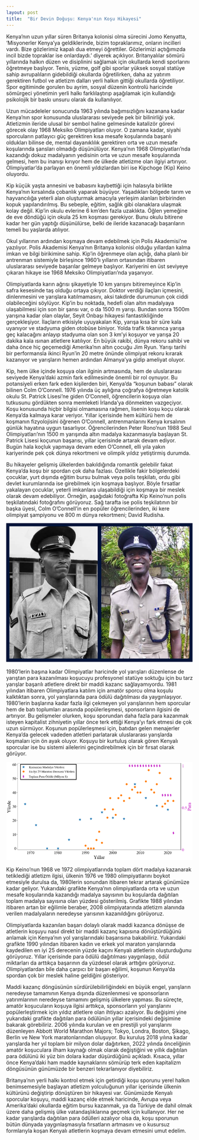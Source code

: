 ```yaml
---
layout: post
title:  "Bir Devin Doğuşu: Kenya'nın Koşu Hikayesi"
---
```


Kenya’nın uzun yıllar süren Britanya kolonisi olma sürecini Jomo Kenyatta, ‘Misyonerler Kenya’ya geldiklerinde, bizim topraklarımız, onların incilleri vardı. Bize gözlerimiz kapalı dua etmeyi öğrettiler. Gözlerimizi açtığımızda incil bizde topraklar ise onlardaydı.’ diyerek açıklıyor. Britanyalılar sömürü yıllarında halkın düzen ve disiplinini sağlamak için okullarda kendi sporlarını öğretmeye başlıyor. Tenis, yüzme, golf gibi sporlar yüksek sosyal statüye sahip avrupalıların gidebildiği okullarda öğretilirken, daha az yatırım gerektiren futbol ve atletizm dalları yerli halkın gittiği okullarda öğretiliyor. Spor egitiminde gorulen bu ayrim, sosyal düzenin kontrolü haricinde sömürgeci yönetimin yerli halkı farklılaştırıp aşağılamak için kullandığı psikolojik bir baskı unsuru olarak da kullanılıyor.

Uzun mücadeleler sonucunda 1963 yılında bağımsızlığını kazanana kadar Kenya’nın spor konusunda uluslararası seviyede pek bir bilinirliği yok. Atletizmin ileride ulusal bir sembol haline gelmesinde katalizör görevi görecek olay 1968 Meksiko Olimpiyatları oluyor. O zamana kadar, siyahi sporcuların patlayıcı güç gerektiren kısa mesafe koşularında başarılı oldukları bilinse de, mental dayanıklılık gerektiren orta ve uzun mesafe koşularında şansları olmadığı düşünülüyor. Kenya’nın 1968 Olimpiyatları’nda kazandığı dokuz madalyanın yedisinin orta ve uzun mesafe koşularında gelmesi, hem bu inanışı kırıyor hem de ülkede atletizme olan ilgiyi artırıyor. Olimpiyatlar’da parlayan en önemli yıldızlardan biri ise Kipchoge (Kip) Keino oluyordu. 

Kip küçük yaşta annesini ve babasını kaybettiği için halasıyla birlikte Kenya’nın kırsalında çobanlık yaparak büyüyor. Yaşadıkları bölgede tarım ve hayvancılığa yeterli alan oluşturmak amacıyla yerleşim alanları birbirinden kopuk yapılandırılmış. Bu sebeple, eğitim, sağlık gibi olanaklara ulaşmak kolay değil. Kip’in okulu evlerine 6 km’den fazla uzaklıkta. Öğlen yemeğine de eve döndüğü için okula 25 km koşması gerekiyor. Bunu okulu bitirene kadar her gün yaptığı düşünülürse, belki de ileride kazanacağı başarıların temeli bu yaşlarda atılıyor.

Okul yıllarının ardından koşmaya devam edebilmek için Polis Akademisi’ne yazılıyor. Polis Akademisi Kenya’nın Britanya kolonisi olduğu yıllardan kalma imkan ve bilgi birikimine sahip. Kip’in öğrenmeye olan açlığı, daha planlı bir antrenman sistemiyle birleşince 1960’lı yılların ortasından itibaren uluslararası seviyede başarılar gelmeye başlıyor. Kariyerini en üst seviyeye çıkaran hikaye ise 1968 Meksiko Olimpiyatları’nda yaşanıyor.

Olimpiyatlarda karın ağrısı şikayetiyle 10 km yarışını bitiremeyince Kip’in safra kesesinde taş olduğu ortaya çıkıyor. Doktor verdiği ilaçları içmesini, dinlenmesini ve yarışlara katılmamasını, aksi takdirde durumunun çok ciddi olabileceğini söylüyor. Kip’in bu noktada, hedefi olan altın madalyaya ulaşabilmesi için son bir şansı var, o da 1500 m yarışı. Bundan sonra 1500m yarışına kadar olan olaylar, Seyit Onbaşı hikayesi fantastikliğinde gerçekleşiyor. İlaçların etkisiyle uyuyakalan Kip, yarışa kısa bir süre kala uyanıyor ve stadyuma giden otobüse biniyor. Yolda trafik tıkanınca yarışa geç kalacağını anlayıp stadyuma olan son 3 km’yi koşuyor ve yarışa 20 dakika kala ısınan atletlere katılıyor. En büyük rakibi, dünya rekoru sahibi ve daha önce hiç geçemediği Amerika’nın altın çocuğu Jim Ryun. Yarışı tarihi bir performansla ikinci Ryun’in 20 metre önünde olimpiyat rekoru kırarak kazanıyor ve yarışların hemen ardından Almanya’ya gidip ameliyat oluyor.

Kip, hem ülke içinde koşuya olan ilginin artmasında, hem de uluslararası seviyede Kenya’daki azmin fark edilmesinde önemli bir rol oynuyor. Bu potansiyeli erken fark eden kişilerden biri, Kenya’da “koşunun babası” olarak bilinen Colm O’Connell. 1976 yılında üç aylığına çoğrafya öğretmeye katolik okulu St. Patrick Lisesi’ne giden O’Connell, öğrencilerin koşuya olan tutkusunu gördükten sonra memleketi İrlanda’ya dönmekten vazgeçiyor. Koşu konusunda hiçbir bilgisi olmamasına rağmen, lisenin koşu koçu olarak Kenya’da kalmaya karar veriyor. Yıllar içerisinde hem kültürü hem de koşmanın fizyolojisini öğrenen O’Connell, antrenmanlarını Kenya kırsalının günlük hayatına uygun tasarlıyor. Öğrencilerinden Peter Rono’nun 1988 Seul Olimpiyatları’nın 1500 m yarışında altın madalya kazanmasıyla başlayan St. Patrick Lisesi koçunun başarısı, yıllar içerisinde artarak devam ediyor. Bugün hala koçluk yapmaya devam eden O’Connell, elli yıla yakın kariyerinde pek çok dünya rekortmeni ve olimpik yıldız yetiştirmiş durumda.

Bu hikayeler gelişmiş ülkelerden bakıldığında romantik gelebilir fakat Kenya’da koşu bir spordan çok daha fazlası. Özellikle fakir bölgelerdeki çocuklar, yurt dışında eğitim bursu bulmak veya polis teşkilatı, ordu gibi devlet kurumlarında ise girebilmek için koşmaya başlıyor. Böyle fırsatlar yakalayan çocuklar, yeterli imkanlara ulaşabildiği için koşmaya bir meslek olarak devam edebiliyor. Örneğin, aşağıdaki fotoğrafta Kip Keino’nun polis teşkilatındaki fotoğrafını görüyoruz. Sağ tarafta ise polis teşkilatının bir başka üyesi, Colm O’Connell’in en popüler öğrencilerinden, iki kere olimpiyat şampiyonu ve 800 m dünya rekortmeni; David Rudisha.

![Hiz vs Harcanan Enerji Grafigi](/assets/polis_teskilati.png)

1980’lerin başına kadar Olimpiyatlar haricinde yol yarışları düzenlense de yarıştan para kazanılması koşucuyu profesyonel statüye soktuğu için bu tarz yarışlar başarılı atletlere direkt bir maddi kazanc sağlayamıyordu. 1981 yılından itibaren Olimpiyatlara katılım için amatör sporcu olma koşulu kalktıktan sonra, yol yarışlarında para ödülü dağıtılması da yaygınlaşıyor. 1980’lerin başlarına kadar fazla ilgi çekmeyen yol yarışlarının hem sporcular hem de batı toplumları arasında popülerleşmesi, sponsorların ilgisini de artırıyor. Bu gelişmeler olurken, koşu sporundan daha fazla para kazanmak isteyen kapitalist zihniyetin yıllar önce terk ettiği Kenya’yı fark etmesi de çok uzun sürmüyor. Koşunun popülerleşmesi için, batıdan gelen menajerler Kenya’da gelecek vadeden atletleri parlatarak uluslararası yarışlarda koşmaları için ön ayak oluyor. Koşuyu bir kurtuluş olarak gören Kenyalı sporcular ise bu sistemi ailelerini geçindirebilmek için bir fırsat olarak görüyor.

![Hiz vs Harcanan Enerji Grafigi](/assets/yuzde_para_vs_yillar.png)

Kip Keino’nun 1968 ve 1972 olimpiyatlarında toplam dört madalya kazanarak tetiklediği atletizm ilgisi, ülkenin 1976 ve 1980 olimpiyatlarını boykot etmesiyle durulsa da, 1980lerin sonundan itibaren tekrar artarak günümüze kadar geliyor. Yukarıdaki grafikte Kenya’nın olimpiyatlarda orta ve uzun mesafe koşularında kazandığı madalya sayısının bu koşularda dağıtılan toplam madalya sayısına olan yüzdesi gösterilmiş. Grafikte 1988 yılından itibaren artan bir eğilimle beraber, 2008 olimpiyatarında atletizm alanında verilen madalyaların neredeyse yarısının kazanıldığını görüyoruz.

Olimpiyatlarda kazanılan başarı dolaylı olarak maddi kazanca dönüşse de atletlerin koşuyu nasıl direkt bir maddi kazanç kapısına dönüştürdüğünü anlamak için Kenya’nın yol yarışlarındaki başarısına bakabiliriz. Yukarıdaki grafikte 1990 yılından itibaren kadın ve erkek yol maraton yarışlarında kaydedilen en iyi 25 derecenin yüzde kaçını Kenyalı atletlerin oluşturduğunu görüyoruz. Yıllar içerisinde para ödülü dağıtılması yaygınlaşıp, ödül miktarları da arttıkça  başarının da yüzdesel olarak arttığını görüyoruz. Olimpiyatlardan bile daha çarpıcı bir başarı eğilimi, koşunun Kenya’da spordan çok bir meslek haline geldiğini gösteriyor.

Maddi kazanç döngüsünün sürdürülebilirliğindeki en büyük engel, yarışların neredeyse tamamının Kenya dışında düzenlenmesi ve sponsorların yatırımlarının neredeyse tamamını gelişmiş ülkelere yapması. Bu süreçte, amatör koşucuların koşuya ilgisi arttıkça, sponsorların yol yarışlarını popülerleştirmek için yıldız atletlere olan ihtiyacı azalıyor. Bu değişimi yine yukarıdaki grafikte dağıtılan para ödülünün yıllar içerisindeki değişimine bakarak görebiliriz. 2006 yılında kurulan ve en prestijli yol yarışlarını düzenleyen Abbott World Marathon Majors; Tokyo, Londra, Boston, Şikago, Berlin ve New York maratonlarından oluşuyor. Bu kuruluş 2018 yılına kadar yarışlarda her yıl toplam bir milyon dolar dağıtırken, 2022 yılında önceliğinin amatör koşuculara ilham kaynağı olmak olarak değiştiğini ve yıllık dağıtılan para ödülünü iki yüz bin dolara kadar düşürdüğünü açıkladı. Kısaca, yıllar önce Kenya’daki ham madde kaynaklarını sömürüp terk eden kapitalizm döngüsünün günümüzde bir benzeri tekrarlanıyor diyebiliriz.

Britanya’nın yerli halkı kontrol etmek için getirdiği koşu sporunu yerel halkın benimsemesiyle başlayan atletizm yolculuğunun yıllar içerisinde ülkenin kültürünü değiştirip dönüştüren bir hikayesi var. Günümüzde Kenyalı sporcular koşuyu, maddi kazanç elde etmek haricinde, Avrupa veya Amerika’daki okullarda eğitim bursu kazanmak, ya da Türkiye de dahil olmak üzere daha gelişmiş ülke vatandaşlıklarına geçmek için kullanıyor. Her ne kadar yarışlarda dağıtılan para ödülleri azalıyor olsa da, koşu sporunun bütün dünyada yaygınlaşmasıyla fırsatların artmasını ve o kusursuz formlarıyla koşan Kenyalı atletlerin koşmaya devam etmesini umut edelim.

